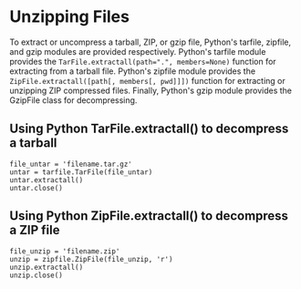 # Unzipping Files


To extract or uncompress a tarball, ZIP, or gzip file, Python's tarfile, zipfile, and gzip modules are provided respectively. Python's tarfile module provides the `TarFile.extractall(path=".", members=None)` function for extracting from a tarball file. Python's zipfile module provides the `ZipFile.extractall([path[, members[, pwd]]])` function for extracting or unzipping ZIP compressed files. Finally, Python's gzip module provides the GzipFile class for decompressing.



## Using Python TarFile.extractall() to decompress a tarball


```
file_untar = 'filename.tar.gz'
untar = tarfile.TarFile(file_untar)
untar.extractall()
untar.close()

```



## Using Python ZipFile.extractall() to decompress a ZIP file


```
file_unzip = 'filename.zip'
unzip = zipfile.ZipFile(file_unzip, 'r')
unzip.extractall()
unzip.close()

```

